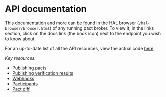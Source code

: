 # API documentation

This documentation and more can be found in the HAL browser \(`/hal-browser/browser.html`\) of any running pact broker. To view it, in the links section, click on the docs link \(the book icon\) next to the endpoint you wish to know about.

For an up-to-date list of all the API resources, view the actual code [here](https://github.com/pact-foundation/pact_broker/blob/master/lib/pact_broker/api.rb).

_Key resources:_

* [Publishing pacts](publish_pact.md)
* [Publishing verification results](publish_verification_result.md)
* [Webhooks](webhooks.md)
* [Pacticipants]()
* [Pact diff](pact_diff.md)

